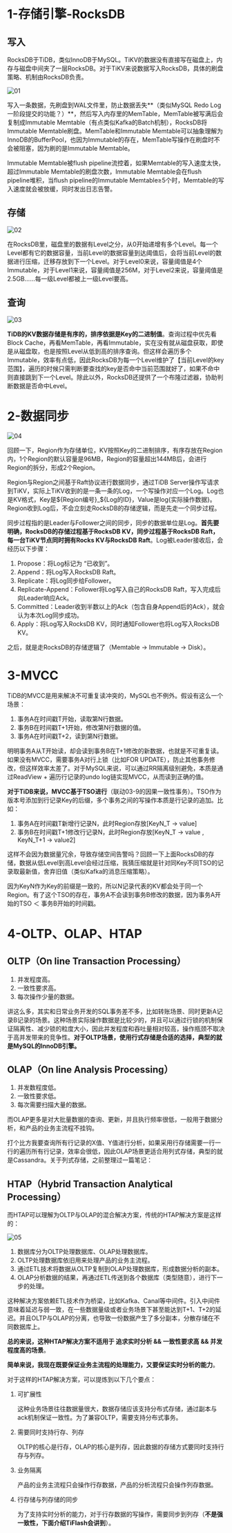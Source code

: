 # 1-存储引擎-RocksDB

## 写入

RocksDB于TiDB，类似InnoDB于MySQL。TiKV的数据没有直接写在磁盘上，内存与磁盘中间夹了一层RocksDB。对于TiKV来说数据写入RocksDB，具体的刷盘策略、机制由RocksDB负责。

![01](04-TiDB的核心概念.assets/01.png)

写入一条数据，先刷盘到WAL文件里，防止数据丢失**（类似MySQL Redo Log一阶段提交的功能？）**，然后写入内存里的MemTable，MemTable被写满后会复制成Immutable Memtable（有点类似Kafka的Batch机制），RocksDB将Immutable Memtable刷盘。MemTable和Immutable Memtable可以抽象理解为InnoDB的BufferPool，也因为Immutable的存在，MemTable写操作在刷盘时不会被阻塞，因为刷的是Immutable Memtable。

Immutable Memtable被flush pipeline流控着，如果Memtable的写入速度太快，超过Immutable Memtable的刷盘次数，Immutable Memtable会在flush pipeline堆积，当flush pipeline的Immutable Memtable≥5个时，Memtable的写入速度就会被放缓，同时发出日志告警。

## 存储

![02](04-TiDB的核心概念.assets/02.png)

在RocksDB里，磁盘里的数据有Level之分，从0开始递增有多个Level。每一个Level都有它的数据容量，当前Level的数据容量到达阈值后，会将当前Level的数据进行压缩，迁移存放到下一个Level。对于Level0来说，容量阈值是4个Immutable，对于Level1来说，容量阈值是256M，对于Level2来说，容量阈值是2.5GB......每一级Level都被上一级Level要高。

## 查询

![03](04-TiDB的核心概念.assets/03.png)

**TiDB的KV数据存储是有序的，排序依据是Key的二进制值**。查询过程中优先看Block Cache，再看MemTable，再看Immutable，实在没有就从磁盘获取，即使是从磁盘取，也是按照Level从低到高的排序查询。但这样会遍历多个Immutable，效率有点低，因此RocksDB为每一个Level维护了【当前Level的key范围】，遍历的时候只需判断要查找的key是否命中当前范围就好了，如果不命中则直接跳到下一个Level。除此以外，RocksDB还提供了一个布隆过滤器，协助判断数据是否命中Level。

# 2-数据同步

![04](04-TiDB的核心概念.assets/04.png)

回顾一下，Region作为存储单位，KV按照Key的二进制排序，有序存放在Region内，1个Region的默认容量是96MB，Region的容量超出144MB后，会进行Region的拆分，形成2个Region。

Region与Region之间基于Raft协议进行数据同步，通过TiDB Server操作写请求到TiKV，实际上TiKV收到的是一条一条的Log，一个写操作对应一个Log。Log也是KV格式，Key是${Region编号}_${Log的ID}，Value是log{实际操作数据}。Region收到Log后，不会立刻走RocksDB的存储逻辑，而是先走一个同步过程。

同步过程指的是Leader与Follower之间的同步，同步的数据单位是Log。**首先要明确，RocksDB的存储过程基于RocksDB KV，同步过程基于RocksDB Raft，每一台TiKV节点同时拥有Rocks KV与RocksDB Raft**。Log被Leader接收后，会经历以下步骤：

1. Propose：将Log标记为 “已收到”。
2. Append：将Log写入RocksDB Raft。
3. Replicate：将Log同步给Follower。
4. Replicate-Append：Follower将Log写入自己的RocksDB Raft，写入完成后向Leader响应Ack。
5. Committed：Leader收到半数以上的Ack（包含自身Append后的Ack），就会认为本次Log同步成功。
6. Apply：将Log写入RocksDB KV，同时通知Follower也将Log写入RocksDB KV。

之后，就是走RocksDB的存储逻辑了（Memtable → Immutable → Disk）。

# 3-MVCC

TiDB的MVCC是用来解决不可重复读冲突的，MySQL也不例外。假设有这么一个场景：

1. 事务A在时间戳T开始，读取第N行数据。
2. 事务B在时间戳T+1开始，修改第N行数据的值。
3. 事务A在时间戳T+2，读到第N行数据。

明明事务A从T开始读，却会读到事务B在T+1修改的新数据，也就是不可重复读。如果没有MVCC，需要事务A对行上锁（比如FOR UPDATE），防止其他事务修改，但这样效率太差了。对于MySQL来说，可以通过RR隔离级别避免，本质是通过ReadView + 遍历行记录的undo log链实现MVCC，从而读到正确的值。

**对于TiDB来说，MVCC基于TSO进行**（联动03-9的因果一致性事务）。TSO作为版本号添加到行记录Key的后缀，多个事务之间的写操作本质是行记录的追加。比如：

1. 事务A在时间戳T新增行记录N，此时Region存放[KeyN_T → value]
2. 事务B在时间戳T+1修改行记录N，此时Region存放[KeyN_T → value , KeyN_T+1 → value2]

这样不会因为数据量冗余，导致存储空间告警吗？回顾一下上面RocksDB的存储，数据从低Level到高Level会经过压缩，我猜压缩就是针对同Key不同TSO的记录取最新值，舍弃旧值（类似Kafka的消息压缩策略）。

因为KeyN作为Key的前缀是一致的，所以N记录代表的KV都会处于同一个Region。有了这个TSO的存在，事务A不会读到事务B修改的数据，因为事务A开始的TSO ＜ 事务B开始的时间戳。

# 4-OLTP、OLAP、HTAP

## OLTP（On line Transaction Processing）

1. 并发程度高。
2. 一致性要求高。
3. 每次操作少量的数据。

讲这么多，其实和日常业务开发的SQL事务差不多，比如转账场景、同时更新A记录B记录的场景。这种场景实际操作数据是比较少的，并且可以通过行锁的机制保证隔离性、减少锁的粒度大小，因此并发程度和吞吐量相对较高，操作瓶颈不取决于高并发带来的竞争性。**对于OLTP场景，使用行式存储是合适的选择，典型的就是MySQL的InnoDB引擎。**

## OLAP（On line Analysis Processing）

1. 并发数程度低。
2. 一致性要求低。
3. 每次需要扫描大量的数据。

而OLAP更多是对大批量数据的查询、更新，并且执行频率很低，一般用于数据分析，和产品的业务主流程不挂钩。

打个比方我要查询所有行记录的X值、Y值进行分析，如果采用行存储需要一行一行的遍历所有行记录，效率会很低，因此OLAP场景更适合用列式存储，典型的就是Cassandra。关于列式存储，之前整理过一篇笔记：

## HTAP（Hybrid Transaction Analytical Processing）

而HTAP可以理解为OLTP与OLAP的混合解决方案，传统的HTAP解决方案是这样的：

![05](04-TiDB的核心概念.assets/05.png)

1. 数据库分为OLTP处理数据库、OLAP处理数据库。
2. OLTP处理数据库依旧用来处理产品的业务主流程。
3. 通过ETL技术将数据从OLTP复制到OLAP处理数据库，形成数据分析的副本。
4. OLAP分析数据的结果，再通过ETL传送到各个数据库（类型随意），进行下一步的处理。

这种解决方案依赖ETL技术作为桥梁，比如Kafka、Canal等中间件。引入中间件意味着延迟与弱一致，在一些数据量级或者业务场景下甚至能达到T+1、T+2的延迟。并且OLTP与OLAP的分离，也导致一份数据产生了多分副本，分散存储在不同数据库上。

**总的来说，这种HTAP解决方案不适用于 追求实时分析 && 一致性要求高 && 并发程度高的场景**。

**简单来说，我现在既要保证业务主流程的处理能力，又要保证实时分析的能力**。

对于这样的HTAP解决方案，可以提炼到以下几个要点：

1. 可扩展性

   这种业务场景往往数据量很大，数据存储应该支持分布式存储，通过副本与ack机制保证一致性。为了兼容OLTP，需要支持分布式事务。

2. 需要同时支持行存、列存

   OLTP的核心是行存，OLAP的核心是列存，因此数据的存储方式要同时支持行存与列存。

3. 业务隔离

   产品的业务主流程只会操作行存数据，产品的分析流程只会操作列存数据。

4. 行存储与列存储的同步

   为了支持实时分析的能力，对于行存数据的写操作，需要同步到列存（**不是强一致性，下面介绍TiFlash会讲到**）。
